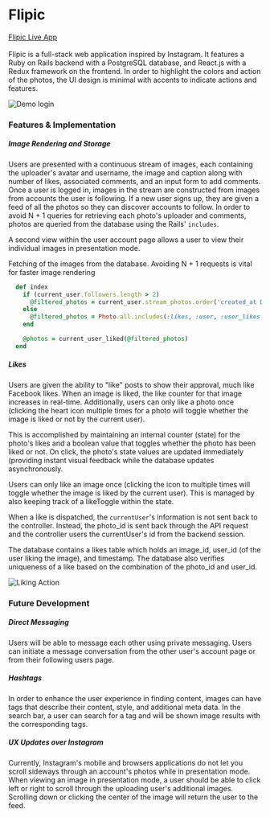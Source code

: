 # Flipic
[Flipic Live App](https://flipic.herokuapp.com/ "Flipic Live")<br /><br />
Flipic is a full-stack web application inspired by Instagram. It features a Ruby on Rails backend with a PostgreSQL database, and React.js with a Redux framework on the frontend. In order to highlight the colors and action of the photos, the UI design is minimal with accents to indicate actions and features.

![Demo login](http://res.cloudinary.com/calb3ars/image/upload/c_scale,w_600/v1490385294/Screen_Shot_2017-03-24_at_12.54.30_PM_oapdik.png)

### Features & Implementation
##### Image Rendering and Storage
Users are presented with a continuous stream of images, each containing the uploader's avatar and username, the image and caption along with number of likes, associated comments, and an input form to add comments. Once a user is logged in, images in the stream are constructed from images from accounts the user is following. If a new user signs up, they are given a feed of all the photos so they can discover accounts to follow. In order to avoid N + 1 queries for retrieving each photo's uploader and comments, photos are queried from the database using the Rails' `includes`.

A second view within the user account page allows a user to view their individual images in presentation mode.


Fetching of the images from the database.
Avoiding N + 1 requests is vital for faster image rendering
```Ruby
  def index
    if (current_user.followers.length > 2)
      @filtered_photos = current_user.stream_photos.order('created_at DESC').includes(:likes, :user, :user_likes, comments: [:author])
    else
      @filtered_photos = Photo.all.includes(:likes, :user, :user_likes, comments: [:author])
    end

    @photos = current_user_liked(@filtered_photos)
  end
```


##### Likes
Users are given the ability to "like" posts to show their approval, much like Facebook likes. When an image is liked, the like counter for that image increases in real-time. Additionally, users can only like a photo once (clicking the heart icon multiple times for a photo will toggle whether the image is liked or not by the current user).

This is accomplished by maintaining an internal counter (state) for the photo's likes and a boolean value that toggles whether the photo has been liked or not. On click, the photo's state values are updated immediately (providing instant visual feedback while the database updates asynchronously.

Users can only like an image once (clicking the icon to multiple times will toggle whether the image is liked by the current user). This is managed by also keeping track of a likeToggle within the state.

When a like is dispatched, the `currentUser`'s information is not sent back to the controller. Instead, the photo_id is sent back through the API request and the controller users the currentUser's id from the backend session.

The database contains a likes table which holds an image_id, user_id (of the user liking the image), and timestamp. The database also verifies uniqueness of a like based on the combination of the photo_id and user_id.

![Liking Action](http://res.cloudinary.com/calb3ars/image/upload/v1490386107/output_1pl56H_vy0mzk.gif)


### Future Development

##### Direct Messaging
Users will be able to message each other using private messaging. Users can initiate a message conversation from the other user's account page or from their following users page.

##### Hashtags
In order to enhance the user experience in finding content, images can have tags that describe their content, style, and additional meta data. In the search bar, a user can search for a tag and will be shown image results with the corresponding tags.

##### UX Updates over Instagram
Currently, Instagram's mobile and browsers applications do not let you scroll sideways through an account's photos while in presentation mode. When viewing an image in presentation mode, a user should be able to click left or right to scroll through the uploading user's additional images. Scrolling down or clicking the center of the image will return the user to the feed.

